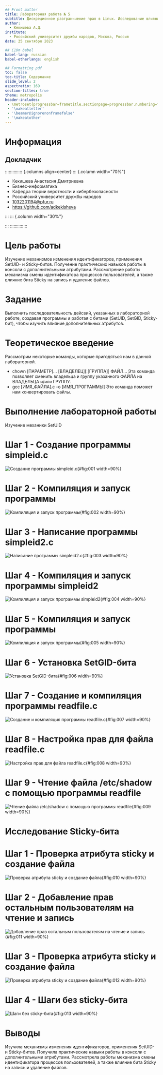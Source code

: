 ```yaml
---
## Front matter
title: Лабораторная работа № 5
subtitle: Дискреционное разграничение прав в Linux. Исследование влияния дополнительных атрибутов.
author:
  - Кекишева А.Д.
institute:
  - Российский университет дружбы народов, Москва, Россия
date: 25 сентября 2023

## i18n babel
babel-lang: russian
babel-otherlangs: english

## Formatting pdf
toc: false
toc-title: Содержание
slide_level: 2
aspectratio: 169
section-titles: true
theme: metropolis
header-includes:
 - \metroset{progressbar=frametitle,sectionpage=progressbar,numbering=fraction}
 - '\makeatletter'
 - '\beamer@ignorenonframefalse'
 - '\makeatother'
---
```


# Информация

## Докладчик

:::::::::::::: {.columns align=center}
::: {.column width="70%"}

  * Кекишева Анастасия Дмитриевна
  * Бизнес-информатика
  * Кафедра теории веротности и кибербезопасности
  * Российский университет дружбы народов
  * 1032201194@pfur.ru
  * <https://github.com/adkekisheva>

:::
::: {.column width="30%"}

:::
::::::::::::::

# Цель работы

Изучение механизмов изменения идентификаторов, применения SetUID- и Sticky-битов. Получение практических навыков работы в консоли с дополнительными атрибутами. Рассмотрение работы механизма смены идентификатора процессов пользователей, а также влияние бита Sticky на запись и удаление файлов.

# Задание

Выполнить последовательность дейсвий, указанных в лабораторной работе, создавая программы и работая с битами (SetUID, SetGID, Sticky-бит), чтобы изучить влияние дополнительных атрибутов.

# Теоретическое введение

Рассмотрим некоторые команды, которые пригодяться нам в данной лабораторной.

- chown [ПАРАМЕТР]… [ВЛАДЕЛЕЦ][:[ГРУППА]] ФАЙЛ…
Эта команда позволяет сменить владельца и группу указанного ФАЙЛА на ВЛАДЕЛЬЦА и/или ГРУППУ.
- gcc [ИМЯ_ФАЙЛА].c -o [ИМЯ_ПРОГРАММЫ] 
Это команда поможет нам конвертировать файлы.

# Выполнение лабораторной работы

Изучение механики SetUID

# Шаг 1 - Создание программы simpleid.c

![Создание программы simpleid.c](image/1.jpg){#fig:001 width=90%}    

# Шаг 2 - Компиляция и запуск программы

![Компиляция и запуск программы](image/2.jpg){#fig:002 width=90%}     

# Шаг 3 - Написание программы simpleid2.c

![Написание программы simpleid2.c](image/3.jpg){#fig:003 width=90%}     

# Шаг 4 - Компиляция и запуск программы simpleid2

![Компиляция и запуск программы simpleid2](image/4.jpg){#fig:004 width=90%}     

# Шаг 5 - Компиляция и запуск программы

![Компиляция и запуск программы](image/5.jpg){#fig:005 width=90%}     

# Шаг 6 - Установка SetGID-бита

![Установка SetGID-бита](image/6.jpg){#fig:006 width=90%}     

# Шаг 7 - Создание и компиляция программы readfile.c

![Создание и компиляция программы readfile.c](image/7.jpg){#fig:007 width=90%}     

# Шаг 8 - Настройка прав для файла readfile.c

![Настройка прав для файла readfile.c](image/8.jpg){#fig:008 width=90%}     

# Шаг 9 - Чтение файла /etc/shadow с помощью программы readfile

![Чтение файла /etc/shadow с помощью программы readfile](image/9.jpg){#fig:009 width=90%}     

# Исследование Sticky-бита

# Шаг 1 - Проверка атрибута sticky и создание файла
 
![Проверка атрибута sticky и создание файла](image/10.jpg){#fig:010 width=90%}     

# Шаг 2 - Добавление прав остальным пользователям на чтение и запись

![Добавление прав остальным пользователям на чтение и запись](image/11.jpg){#fig:011 width=90%}     

# Шаг 3 - Проверка атрибута sticky и создание файла

![Проверка атрибута sticky и создание файла](image/12.jpg){#fig:012 width=90%}     

# Шаг 4 - Шаги без sticky-бита

![Шаги без sticky-бита](image/13.jpg){#fig:013 width=90%}     


# Выводы

Изучила механизмы изменения идентификаторов, применения SetUID- и Sticky-битов. Получила практические навыки работы в консоли с дополнительными атрибутами. Рассмотрела работы механизма смены идентификатора процессов пользователей, а также влияние бита Sticky на запись и удаление файлов.






